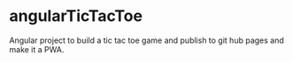 # angularTicTacToe
Angular project to build a tic tac toe game and publish to git hub pages and make it a PWA.

